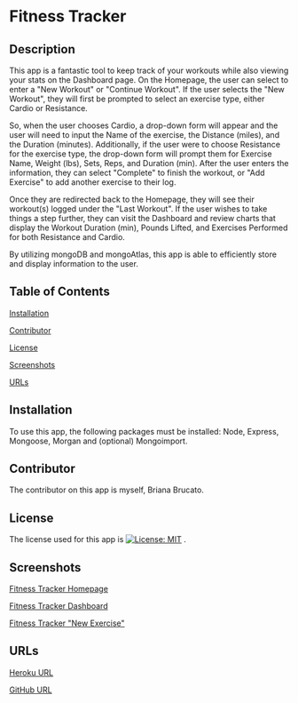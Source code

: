 # Fitness Tracker

## Description
This app is a fantastic tool to keep track of your workouts while also viewing your stats on the Dashboard page. On the Homepage, the user can select to enter a "New Workout" or "Continue Workout". If the user selects the "New Workout", they will first be prompted to select an exercise type, either Cardio or Resistance. 

So, when the user chooses Cardio, a drop-down form will appear and the user will need to input the Name of the exercise, the Distance (miles), and the Duration (minutes). 
Additionally, if the user were to choose Resistance for the exercise type, the drop-down form will prompt them for Exercise Name, Weight (lbs), Sets, Reps, and Duration (min).
After the user enters the information, they can select "Complete" to finish the workout, or "Add Exercise" to add another exercise to their log. 

Once they are redirected back to the Homepage, they will see their workout(s) logged under the "Last Workout". If the user wishes to take things a step further, they can visit the Dashboard and review charts that display the Workout Duration (min), Pounds Lifted, and Exercises Performed for both Resistance and Cardio.

By utilizing mongoDB and mongoAtlas, this app is able to efficiently store and display information to the user.



## Table of Contents
[Installation](#installation)

[Contributor](#contributor)

[License](#license)

[Screenshots](#screenshots)

[URLs](#urls)

## Installation
To use this app, the following packages must be installed: Node, Express, Mongoose, Morgan and (optional) Mongoimport.

## Contributor
The contributor on this app is myself, Briana Brucato.

## License
The license used for this app is [![License: MIT](https://img.shields.io/badge/License-MIT-yellow.svg)](https://opensource.org/licenses/MIT) .

## Screenshots
[Fitness Tracker Homepage](screenshots/fit-home.png)

[Fitness Tracker Dashboard](screenshots/fit-dashboard.png)

[Fitness Tracker "New Exercise"](screenshots/new-exercise.png)

## URLs
[Heroku URL](https://sleepy-everglades-55938.herokuapp.com/)

[GitHub URL](https://github.com/bebrucato/fitness-tracker)